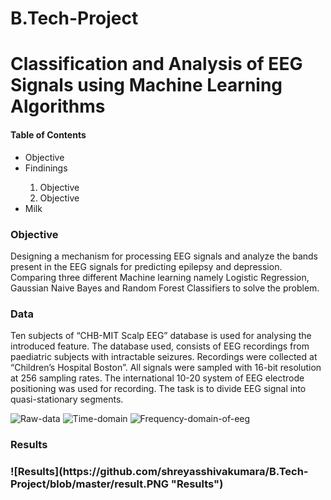 # B.Tech-Project
<h1>Classification and Analysis of EEG Signals using Machine Learning Algorithms</h1>
<h4>Table of Contents</h4>
<ul>
  <li>Objective</li>
  <li>Findinings</li>
        <ol>
          <li>Objective</li>
          <li>Objective</li>
        </ol>
  <li>Milk</li>
</ul>

<h3>Objective</h3>
  <p>
  Designing a mechanism for processing EEG signals and analyze the bands present in the EEG signals for predicting epilepsy and depression. 
  Comparing three different Machine learning namely Logistic Regression, Gaussian Naive Bayes and Random Forest Classifiers to solve the problem.
  </p>

<h3>Data</h3>
  <p>
  Ten subjects of “CHB-MIT Scalp EEG” database is used for analysing the
  introduced feature. The database used, consists of EEG recordings from paediatric
  subjects with intractable seizures. Recordings were collected at “Children’s
  Hospital Boston”. All signals were sampled with 16-bit resolution at 256 sampling
  rates. The international 10-20 system of EEG electrode positioning was used for
  recording. The task is to divide EEG signal into quasi-stationary segments.
  </p>

![Raw-data](https://github.com/shreyasshivakumara/B.Tech-Project/blob/master/Raw_data.PNG "Raw-data")
![Time-domain](https://github.com/shreyasshivakumara/B.Tech-Project/blob/master/time-domain.PNG "Time-domain")
![Frequency-domain-of-eeg](https://github.com/shreyasshivakumara/B.Tech-Project/blob/master/frequency%20domain%20of%20eeg.PNG "Frequency-domain of eeg")
<h3>Results<h3>
![Results](https://github.com/shreyasshivakumara/B.Tech-Project/blob/master/result.PNG "Results")
  
